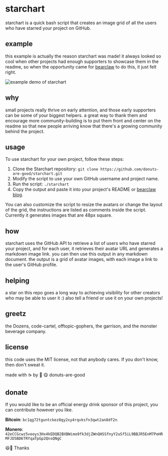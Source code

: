 # starchart

starchart is a quick bash script that creates an image grid of all the users who have starred your project on GitHub. 

## example
this example is actually the reason starchart was made! it always looked so cool when other projects had enough supporters to showcase them in the readme, so when the opportunity came for [bearclaw](https://github.com/donuts-are-good/bearclaw) to do this, it just felt right.

<img alt="example demo of starchart" src="https://user-images.githubusercontent.com/96031819/220841577-df63b3b4-3cc9-4655-af83-1ab35650f301.png">

## why

small projects really thrive on early attention, and those early supporters can be some of your biggest helpers. a great way to thank them and encourage more community-building is to put them front and center on the readme so that new people arriving know that there's a growing community behind the project.

## usage 

To use starchart for your own project, follow these steps:

1. Clone the Starchart repository: `git clone https://github.com/donuts-are-good/starchart.git`
2. Modify the script to use your own GitHub username and project name.
3. Run the script: `./starchart`
4. Copy the output and paste it into your project's README or [bearclaw blog](https://github.com/donuts-are-good/bearclaw).

You can also customize the script to resize the avatars or change the layout of the grid, the instructions are listed as comments inside the script. Currently it generates images that are 48px square.

## how

starchart uses the GitHub API to retrieve a list of users who have starred your project, and for each user, it retrieves their avatar URL and generates a markdown image link. you can then use this output in any markdown document. the output is a grid of avatar images, with each image a link to the user's GitHub profile.

## helping

a star on this repo goes a long way to achieving visibility for other creators who may be able to user it :) also tell a friend or use it on your own projects!


## greetz

the Dozens, code-cartel, offtopic-gophers, the garrison, and the monster beverage company.

## license

this code uses the MIT license, not that anybody cares. If you don't know, then don't sweat it.

made with ☕ by 🍩 😋 donuts-are-good


## donate

If you would like to be an official energy drink sponsor of this project, you can contribute however you like.

**Bitcoin**: `bc1qg72tguntckez8qy2xy4rqvksfn3qwt2an8df2n`

**Monero**: `42eCCGcwz5veoys3Hx4kEDQB2BXBWimo9fk3djZWnQHSSfnyY2uSf5iL9BBJR5EnM7PeHRMFJD5BD6TRYqaTpGp2QnsQNgC` 

😆👏 Thanks
